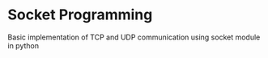 # Socket Programming
Basic implementation of TCP and UDP communication using socket module in python
